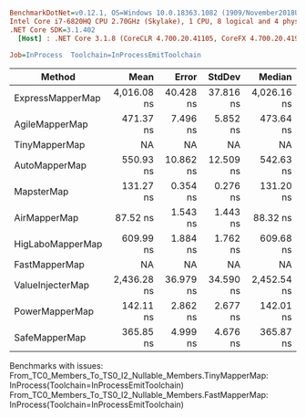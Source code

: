 ``` ini

BenchmarkDotNet=v0.12.1, OS=Windows 10.0.18363.1082 (1909/November2018Update/19H2)
Intel Core i7-6820HQ CPU 2.70GHz (Skylake), 1 CPU, 8 logical and 4 physical cores
.NET Core SDK=3.1.402
  [Host] : .NET Core 3.1.8 (CoreCLR 4.700.20.41105, CoreFX 4.700.20.41903), X64 RyuJIT

Job=InProcess  Toolchain=InProcessEmitToolchain  

```
|           Method |        Mean |     Error |    StdDev |      Median |
|----------------- |------------:|----------:|----------:|------------:|
| ExpressMapperMap | 4,016.08 ns | 40.428 ns | 37.816 ns | 4,026.16 ns |
|   AgileMapperMap |   471.37 ns |  7.496 ns |  5.852 ns |   473.64 ns |
|    TinyMapperMap |          NA |        NA |        NA |          NA |
|    AutoMapperMap |   550.93 ns | 10.862 ns | 12.509 ns |   542.63 ns |
|       MapsterMap |   131.27 ns |  0.354 ns |  0.276 ns |   131.20 ns |
|     AirMapperMap |    87.52 ns |  1.543 ns |  1.443 ns |    88.32 ns |
| HigLaboMapperMap |   609.99 ns |  1.884 ns |  1.762 ns |   609.68 ns |
|    FastMapperMap |          NA |        NA |        NA |          NA |
| ValueInjecterMap | 2,436.28 ns | 36.979 ns | 34.590 ns | 2,452.54 ns |
|   PowerMapperMap |   142.11 ns |  2.862 ns |  2.677 ns |   142.01 ns |
|    SafeMapperMap |   365.85 ns |  4.999 ns |  4.676 ns |   365.87 ns |

Benchmarks with issues:
  From_TC0_Members_To_TS0_I2_Nullable_Members.TinyMapperMap: InProcess(Toolchain=InProcessEmitToolchain)
  From_TC0_Members_To_TS0_I2_Nullable_Members.FastMapperMap: InProcess(Toolchain=InProcessEmitToolchain)
